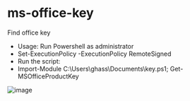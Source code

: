 # ms-office-key
Find office key
- Usage: Run Powershell as administrator
- Set-ExecutionPolicy -ExecutionPolicy RemoteSigned
- Run the script: 
- Import-Module C:\Users\ghass\Documents\key.ps1; Get-MSOfficeProductKey


![image](https://github.com/gma1k/ms-office-key/assets/138721734/1399f580-845a-4f49-aaed-b0019cda8018)
